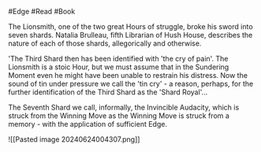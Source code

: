 #Edge #Read #Book 

The Lionsmith, one of the two great Hours of struggle, broke his sword into seven shards. Natalia Brulleau, fifth Librarian of Hush House, describes the nature of each of those shards, allegorically and otherwise.

'The Third Shard then has been identified with 'the cry of pain'. The Lionsmith is a stoic Hour, but we must assume that in the Sundering Moment even he might have been unable to restrain his distress. Now the sound of tin under pressure we call the 'tin cry' - a reason, perhaps, for the further identification of the Third Shard as the 'Shard Royal'...

The Seventh Shard we call, informally, the Invincible Audacity, which is struck from the Winning Move as the Winning Move is struck from a memory - with the application of sufficient Edge.

![[Pasted image 20240624004307.png]]